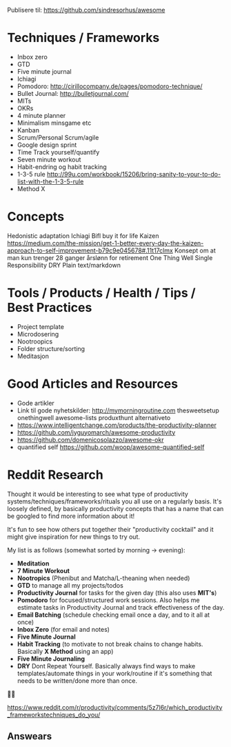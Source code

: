 Publisere til: https://github.com/sindresorhus/awesome

# Techniques / Frameworks
* Inbox zero
* GTD
* Five minute journal
* Ichiagi
* Pomodoro: http://cirillocompany.de/pages/pomodoro-technique/
* Bullet Journal: http://bulletjournal.com/
* MITs
* OKRs
* 4 minute planner
* Minimalism minsgame etc
* Kanban
* Scrum/Personal Scrum/agile
* Google design sprint
* Time Track yourself/quantify
* Seven minute workout
* Habit-endring og habit tracking
* 1-3-5 rule http://99u.com/workbook/15206/bring-sanity-to-your-to-do-list-with-the-1-3-5-rule
* Method X

# Concepts
Hedonistic adaptation
Ichiagi
Bifl buy it for life
Kaizen https://medium.com/the-mission/get-1-better-every-day-the-kaizen-approach-to-self-improvement-b79c9e045678#.11t17clmx
Konsept om at man kun trenger 28 ganger årslønn for retirement
One Thing Well
Single Responsibility
DRY
Plain text/markdown

# Tools / Products / Health / Tips / Best Practices
* Project template
* Microdosering
* Nootroopics
* Folder structure/sorting
* Meditasjon

# Good Articles and Resources
* Gode artikler
* Link til gode nyhetskilder: http://mymorningroutine.com thesweetsetup onethingwell awesome-lists produxthunt alternativeto
* https://www.intelligentchange.com/products/the-productivity-planner
* https://github.com/jyguyomarch/awesome-productivity
* https://github.com/domenicosolazzo/awesome-okr
* quantified self https://github.com/woop/awesome-quantified-self


# Reddit Research

Thought it would be interesting to see what type of productivity systems/techniques/frameworks/rituals you all use on a regularly basis. It's loosely defined, by basically productivity concepts that has a name that can be googled to find more information about it!

It's fun to see how others put together their "productivity cocktail" and it might give inspiration for new things to try out. 

My list is as follows (somewhat sorted by morning -> evening):

- **Meditation**
- **7 Minute Workout**
- **Nootropics** (Phenibut and Matcha/L-theaning when needed)
- **GTD** to manage all my projects/todos
- **Productivity Journal** for tasks for the given day (this also uses **MIT's**)
- **Pomodoro** for focused/structured work sessions. Also helps me estimate tasks in Productivity Journal and track effectiveness of the day.
- **Email Batching** (schedule checking email once a day, and to it all at once)
- **Inbox Zero** (for email and notes)
- **Five Minute Journal**
- **Habit Tracking** (to motivate to not break chains to change habits. Basically **X Method** using an app)
- **Five Minute Journaling**
- **DRY** Dont Repeat Yourself. Basically always find ways to make templates/automate things in your work/routine if it's something that needs to be written/done more than once.

💪🏻

https://www.reddit.com/r/productivity/comments/5z7l6r/which_productivity_frameworkstechniques_do_you/

## Answears